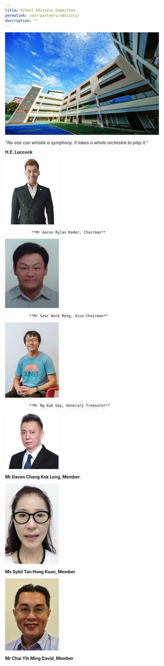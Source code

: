 ```yaml
---
title: School Advisory Committee
permalink: /our-partners/advisory/
description: ""
---
```

![](/images/Our-Heritage-e1570003294657.jpg)

*“No one can whistle a symphony. It takes a whole orchestra to play it.”*

**H.E. Luccock**

<img src="/images/aaron.jpg"  
     style="width:35%">


                **Mr Aaron Rylan Keder, Chairman**

<img src="/images/Sear%20Hock%20Rong.jpg"   style="width:35%">


               **Mr Sear Hock Rong, Vice-Chairman**

<img src="/images/ng-kah.jpg"  
     style="width:35%">

               **Mr Ng Kah Gay, Honorary Treasurer**

<img src="/images/Daven.jpg"  
     style="width:35%">

**Mr Daven Chang Kok Leng, Member**

<img src="/images/Sybil%20Tan.jpg"  
     style="width:35%">

**Ms Sybil Tan Hong Kuan, Member**

<img src="/images/david.jpg"  
     style="width:35%">

**Mr Chai Yih Ming David, Member**